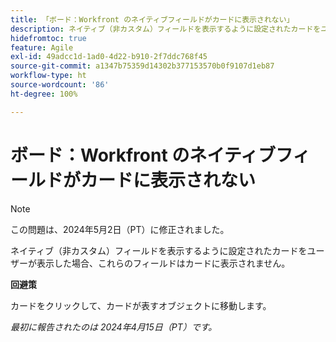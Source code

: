 ```yaml
---
title: 「ボード：Workfront のネイティブフィールドがカードに表示されない」
description: ネイティブ（非カスタム）フィールドを表示するように設定されたカードをユーザーが表示した場合、これらのフィールドはカードに表示されません。
hidefromtoc: true
feature: Agile
exl-id: 49adcc1d-1ad0-4d22-b910-2f7ddc768f45
source-git-commit: a1347b75359d14302b377153570b0f9107d1eb87
workflow-type: ht
source-wordcount: '86'
ht-degree: 100%

---
```


# ボード：Workfront のネイティブフィールドがカードに表示されない

>[!NOTE]
>
>この問題は、2024年5月2日（PT）に修正されました。

ネイティブ（非カスタム）フィールドを表示するように設定されたカードをユーザーが表示した場合、これらのフィールドはカードに表示されません。

**回避策**

カードをクリックして、カードが表すオブジェクトに移動します。

_最初に報告されたのは 2024年4月15日（PT）です。_
